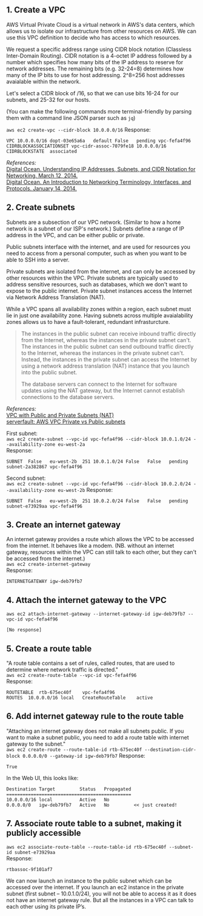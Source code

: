 ## 1.  Create a VPC
AWS Virtual Private Cloud is a virtual network in AWS's data centers, which allows us to isolate our infrastructure from other resources on AWS. We can use this VPC definition to decide who has access to which resources.

We request a specific address range using CIDR block notation (Classless Inter-Domain Routing). CIDR notation is a 4-octet IP address followed by a number which specifies how many bits of the IP address to reserve for network addresses. The remaining bits (e.g. 32-24=8) determines how many of the IP bits to use for host addressing. 2^8=256 host addresses avaialable within the network.

Let's select a CIDR block of /16, so that we can use bits 16-24 for our subnets, and 25-32 for our hosts.

(You can make the following commands more terminal-friendly by parsing them with a command line JSON parser such as `jq`)

`aws ec2 create-vpc --cidr-block 10.0.0.0/16`
Response:  
```
VPC	10.0.0.0/16	dopt-03e65a6a	default	False	pending	vpc-fefa4f96
CIDRBLOCKASSOCIATIONSET	vpc-cidr-assoc-7079fe18	10.0.0.0/16
CIDRBLOCKSTATE	associated
```

_References:_  
[Digital Ocean. Understanding IP Addresses, Subnets, and CIDR Notation for Networking. March 12, 2014.](https://www.digitalocean.com/community/tutorials/understanding-ip-addresses-subnets-and-cidr-notation-for-networking)  
[Digital Ocean. An Introduction to Networking Terminology, Interfaces, and Protocols. January 14, 2014.](https://www.digitalocean.com/community/tutorials/an-introduction-to-networking-terminology-interfaces-and-protocols)

## 2. Create subnets
Subnets are a subsection of our VPC network. (Similar to how a home network is a subnet of our ISP's network.) Subnets define a range of IP address in the VPC, and can be either public or private.

Public subnets interface with the internet, and are used for resources you need to access from a personal computer, such as when you want to be able to SSH into a server.

Private subnets are isolated from the internet, and can only be accessed by other resources within the VPC. Private subnets are typically used to address sensitive resources, such as databases, which we don't want to expose to the public internet. Private subnet instances access the Internet via Network Address Translation (NAT).

While a VPC spans all availability zones within a region, each subnet must lie in just one availability zone. Having subnets across multiple avaialability zones allows us to have a fault-tolerant, redundant infrasturcture.

> The instances in the public subnet can receive inbound traffic directly from the Internet, whereas the instances in the private subnet can't. The instances in the public subnet can send outbound traffic directly to the Internet, whereas the instances in the private subnet can't. Instead, the instances in the private subnet can access the Internet by using a network address translation (NAT) instance that you launch into the public subnet.
>
> The database servers can connect to the Internet for software updates using the NAT gateway, but the Internet cannot establish connections to the database servers. 

_References:_  
[VPC with Public and Private Subnets (NAT)](https://docs.aws.amazon.com/AmazonVPC/latest/UserGuide/VPC_Scenario2.html)  
[serverfault: AWS VPC Private vs Public subnets](https://serverfault.com/questions/696306/aws-vpc-private-vs-public-subnets)

First subnet:  
`aws ec2 create-subnet --vpc-id vpc-fefa4f96 --cidr-block 10.0.1.0/24 --availability-zone eu-west-2a`  
Response:  
```
SUBNET	False	eu-west-2b	251	10.0.1.0/24	False	False	pending	subnet-2a382867	vpc-fefa4f96
```

Second subnet:  
`aws ec2 create-subnet --vpc-id vpc-fefa4f96 --cidr-block 10.0.2.0/24 --availability-zone eu-west-2b`
Response:  
```
SUBNET	False	eu-west-2b	251	10.0.2.0/24	False	False	pending	subnet-e73929aa	vpc-fefa4f96
```

## 3. Create an internet gateway
An internet gateway provides a route which allows the VPC to be accessed from the internet. It behaves like a modem. (NB. without an internet gateway, resources within the VPC can still talk to each other, but they can't be accessed from the internet.)  
`aws ec2 create-internet-gateway`  
Response:  
```
INTERNETGATEWAY	igw-deb79fb7
```


## 4. Attach the internet gateway to the VPC
`aws ec2 attach-internet-gateway --internet-gateway-id igw-deb79fb7 --vpc-id vpc-fefa4f96`
```
[No response]
```

## 5. Create a route table
"A route table contains a set of rules, called routes, that are used to determine where network traffic is directed."  
`aws ec2 create-route-table --vpc-id vpc-fefa4f96`  
Response:  
```
ROUTETABLE	rtb-675ec40f	vpc-fefa4f96
ROUTES	10.0.0.0/16	local	CreateRouteTable	active
```

## 6. Add internet gateway rule to the route table
"Attaching an internet gateway does not make all subnets public.  If you want to make a subnet public, you need to add a route table with internet gateway to the subnet."  
`aws ec2 create-route --route-table-id rtb-675ec40f --destination-cidr-block 0.0.0.0/0 --gateway-id igw-deb79fb7`
Response:  
```
True
```
In the Web UI, this looks like:
```
Destination Target         Status   Propagated
==============================================
10.0.0.0/16 local          Active	No
0.0.0.0/0   igw-deb79fb7   Active	No         << just created!
```

## 7. Associate route table to a subnet, making it publicly accessible
`aws ec2 associate-route-table --route-table-id rtb-675ec40f --subnet-id subnet-e73929aa`  
Response:  
```
rtbassoc-9f101af7
```
We can now launch an instance to the public subnet which can be accessed over the internet. If you launch an ec2 instance in the private subnet (first subnet – 10.0.1.0/24), you will not be able to access it as it does not have an internet gateway rule. But all the instances in a VPC can talk to each other using its private IP’s.
